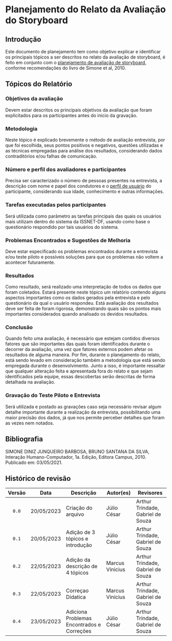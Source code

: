 # Planejamento do Relato da Avaliação do Storyboard

## Introdução
Este documento de planejamento tem como objetivo explicar e identificar os principais tópicos a ser descritos no relato da avaliação de storyboard, é feito em conjunto com o [planejamento de avaliação de storyboard](./plan_avaliacao_storyboard.md), conforme recomendações do livro de Simone et al, 2010.
## Tópicos do Relatório
### Objetivos da avaliação
Devem estar descritos os principais objetivos da avaliação que foram explicitados para os participantes antes do inicio da gravação.
### Metodologia
Neste tópico é explicado brevemente o método de avaliação entrevista, por que foi escolhida, seus pontos positivos e negativos, questões utilizadas e as técnicas empregadas para análise dos resultados, considerando dados contraditórios e/ou falhas de comunicação. 
### Número e perfil dos avaliadores e participantes
Precisa ser caracterizado o número de pessoas presentes na entrevista, a descrição com nome e papel dos condutores e o [perfil de usuário](../../analise_de_requisitos/perfil_de_usuario.md) do participante, considerando sua idade, conhecimento e outras informações.

### Tarefas executadas pelos participantes
Será utilizada como parâmetro as tarefas principais das quais os usuários mais utilizam dentro do sistema da ISSNET-DF, usando como base o questionário respondido por tais usuários do sistema.

### Problemas Encontrados e Sugestões de Melhoria
Deve estar especificado os problemas encontrados durante a entrevista e/ou teste piloto e possíveis soluções para que os problemas não voltem a acontecer futuramente.

### Resultados
Como resultado, será realizado uma interpretação de todos os dados que foram coletados. Estará presente neste tópico um relatório contendo alguns aspectos importantes como os dados gerados pela entrevista e pelo questionário da qual o usuário respondeu. Está avaliação dos resultados deve ser feita de foram rigorosa, demonstrando quais são os pontos mais importantes considerados quando analisado os devidos resultados.

### Conclusão
Quando feito uma avaliação, é necessário que estejam contidos diversos fatores que são importantes das quais foram identificados durante o decorrer da avaliação, uma vez que fatores externos podem afetar os resultados de alguma maneira. Por fim, durante o planejamento do relato, está sendo levado em consideração também a metodologia que está sendo empregada durante o desenvolvimento. Junto a isso, é importante ressaltar que qualquer alteração feita e apresentada fora do relato e que sejam identificados pela equipe, essas descobertas serão descritas de forma detalhada na avaliação.

### Gravação do Teste Piloto e Entrevista
Será utilizada e postado as gravações caso seja necessário revisar algum detalhe importante durante a realização da entrevista, possibilitando uma maior precisão dos dados, já que nos permite perceber detalhes que foram as vezes nem notados.

<!-- ## Referências -->
<!-- FONTES CITADAS UTILIZADAS PARA EMBASAR O TEXTO. REMOVER CASO NÃO HOUVER  -->

## Bibliografia
<!-- FONTES CONSULTADAS DURANTE A ELABORAÇÃO DO TEXTO, CITADAS OU NÃO. REMOVER CASO NÃO HOUVER -->
SIMONE DINIZ JUNQUEIRO BARBOSA, BRUNO SANTANA DA SILVA, Interação Humano-Computador, 1a.
Edição, Editora Campus, 2010. Publicado em: 03/05/2021.

## Histórico de revisão

| Versão     | Data        | Descrição            | Autor(es)                          | Revisores  |
| :--------: | :---------: | -------------------- | ---------------------------------- | ---------- |
| `0.0`      |  20/05/2023 | Criação do arquivo   | Júlio César                        | Arthur Trindade, Gabriel de Souza |
| `0.1`      |  20/05/2023 | Adição de 3 tópicos e introdução    | Júlio César         | Arthur Trindade, Gabriel de Souza |
| `0.2`      |  22/05/2023 | Adição da descrição de 4 tópicos   | Marcus Vinicius      | Arthur Trindade, Gabriel de Souza |
| `0.3`      |  22/05/2023 | Correçao Didatica   | Marcus Vinicius                     | Arthur Trindade, Gabriel de Souza |
| `0.4`      |  23/05/2023 | Adiciona Problemas Encontrados e Correções | Júlio César | Arthur Trindade, Gabriel de Souza |
